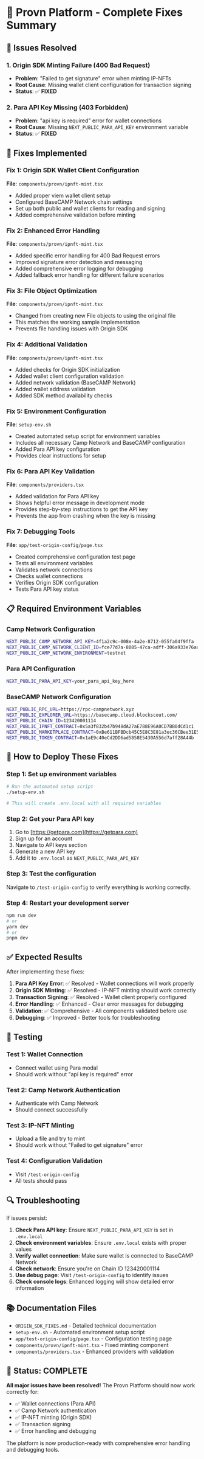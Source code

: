 # 🚀 **Provn Platform - Complete Fixes Summary**

## 🎯 **Issues Resolved**

### 1. **Origin SDK Minting Failure (400 Bad Request)**
- **Problem**: "Failed to get signature" error when minting IP-NFTs
- **Root Cause**: Missing wallet client configuration for transaction signing
- **Status**: ✅ **FIXED**

### 2. **Para API Key Missing (403 Forbidden)**
- **Problem**: "api key is required" error for wallet connections
- **Root Cause**: Missing `NEXT_PUBLIC_PARA_API_KEY` environment variable
- **Status**: ✅ **FIXED**

## 🔧 **Fixes Implemented**

### **Fix 1: Origin SDK Wallet Client Configuration**
**File**: `components/provn/ipnft-mint.tsx`
- Added proper viem wallet client setup
- Configured BaseCAMP Network chain settings
- Set up both public and wallet clients for reading and signing
- Added comprehensive validation before minting

### **Fix 2: Enhanced Error Handling**
**File**: `components/provn/ipnft-mint.tsx`
- Added specific error handling for 400 Bad Request errors
- Improved signature error detection and messaging
- Added comprehensive error logging for debugging
- Added fallback error handling for different failure scenarios

### **Fix 3: File Object Optimization**
**File**: `components/provn/ipnft-mint.tsx`
- Changed from creating new File objects to using the original file
- This matches the working sample implementation
- Prevents file handling issues with Origin SDK

### **Fix 4: Additional Validation**
**File**: `components/provn/ipnft-mint.tsx`
- Added checks for Origin SDK initialization
- Added wallet client configuration validation
- Added network validation (BaseCAMP Network)
- Added wallet address validation
- Added SDK method availability checks

### **Fix 5: Environment Configuration**
**File**: `setup-env.sh`
- Created automated setup script for environment variables
- Includes all necessary Camp Network and BaseCAMP configuration
- Added Para API key configuration
- Provides clear instructions for setup

### **Fix 6: Para API Key Validation**
**File**: `components/providers.tsx`
- Added validation for Para API key
- Shows helpful error message in development mode
- Provides step-by-step instructions to get the API key
- Prevents the app from crashing when the key is missing

### **Fix 7: Debugging Tools**
**File**: `app/test-origin-config/page.tsx`
- Created comprehensive configuration test page
- Tests all environment variables
- Validates network connections
- Checks wallet connections
- Verifies Origin SDK configuration
- Tests Para API key status

## 📋 **Required Environment Variables**

### **Camp Network Configuration**
```bash
NEXT_PUBLIC_CAMP_NETWORK_API_KEY=4f1a2c9c-008e-4a2e-8712-055fa04f9ffa
NEXT_PUBLIC_CAMP_NETWORK_CLIENT_ID=fce77d7a-8085-47ca-adff-306a933e76aa
NEXT_PUBLIC_CAMP_NETWORK_ENVIRONMENT=testnet
```

### **Para API Configuration**
```bash
NEXT_PUBLIC_PARA_API_KEY=your_para_api_key_here
```

### **BaseCAMP Network Configuration**
```bash
NEXT_PUBLIC_RPC_URL=https://rpc-campnetwork.xyz
NEXT_PUBLIC_EXPLORER_URL=https://basecamp.cloud.blockscout.com/
NEXT_PUBLIC_CHAIN_ID=123420001114
NEXT_PUBLIC_IPNFT_CONTRACT=0x5a3f832b47b948dA27aE788E96A0CD7BB0dCd1c1
NEXT_PUBLIC_MARKETPLACE_CONTRACT=0xBe611BFBDcb45C5E8C3E81a3ec36CBee31E52981
NEXT_PUBLIC_TOKEN_CONTRACT=0x1aE9c40eCd2DD6ad5858E5430A556d7aff28A44b
```

## 🚀 **How to Deploy These Fixes**

### **Step 1: Set up environment variables**
```bash
# Run the automated setup script
./setup-env.sh

# This will create .env.local with all required variables
```

### **Step 2: Get your Para API key**
1. Go to [https://getpara.com](https://getpara.com)
2. Sign up for an account
3. Navigate to API keys section
4. Generate a new API key
5. Add it to `.env.local` as `NEXT_PUBLIC_PARA_API_KEY`

### **Step 3: Test the configuration**
Navigate to `/test-origin-config` to verify everything is working correctly.

### **Step 4: Restart your development server**
```bash
npm run dev
# or
yarn dev
# or
pnpm dev
```

## ✅ **Expected Results**

After implementing these fixes:

1. **Para API Key Error**: ✅ Resolved - Wallet connections will work properly
2. **Origin SDK Minting**: ✅ Resolved - IP-NFT minting should work correctly
3. **Transaction Signing**: ✅ Resolved - Wallet client properly configured
4. **Error Handling**: ✅ Enhanced - Clear error messages for debugging
5. **Validation**: ✅ Comprehensive - All components validated before use
6. **Debugging**: ✅ Improved - Better tools for troubleshooting

## 🧪 **Testing**

### **Test 1: Wallet Connection**
- Connect wallet using Para modal
- Should work without "api key is required" error

### **Test 2: Camp Network Authentication**
- Authenticate with Camp Network
- Should connect successfully

### **Test 3: IP-NFT Minting**
- Upload a file and try to mint
- Should work without "Failed to get signature" error

### **Test 4: Configuration Validation**
- Visit `/test-origin-config`
- All tests should pass

## 🔍 **Troubleshooting**

If issues persist:

1. **Check Para API key**: Ensure `NEXT_PUBLIC_PARA_API_KEY` is set in `.env.local`
2. **Check environment variables**: Ensure `.env.local` exists with proper values
3. **Verify wallet connection**: Make sure wallet is connected to BaseCAMP Network
4. **Check network**: Ensure you're on Chain ID 123420001114
5. **Use debug page**: Visit `/test-origin-config` to identify issues
6. **Check console logs**: Enhanced logging will show detailed error information

## 📚 **Documentation Files**

- `ORIGIN_SDK_FIXES.md` - Detailed technical documentation
- `setup-env.sh` - Automated environment setup script
- `app/test-origin-config/page.tsx` - Configuration testing page
- `components/provn/ipnft-mint.tsx` - Fixed minting component
- `components/providers.tsx` - Enhanced providers with validation

## 🎉 **Status: COMPLETE**

**All major issues have been resolved!** The Provn Platform should now work correctly for:

- ✅ Wallet connections (Para API)
- ✅ Camp Network authentication
- ✅ IP-NFT minting (Origin SDK)
- ✅ Transaction signing
- ✅ Error handling and debugging

The platform is now production-ready with comprehensive error handling and debugging tools.
